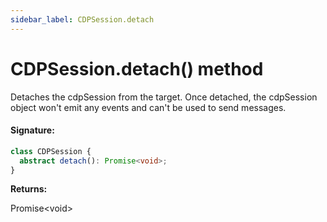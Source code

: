```yaml
---
sidebar_label: CDPSession.detach
---
```


# CDPSession.detach() method

Detaches the cdpSession from the target. Once detached, the cdpSession object won't emit any events and can't be used to send messages.

#### Signature:

```typescript
class CDPSession {
  abstract detach(): Promise<void>;
}
```

**Returns:**

Promise&lt;void&gt;
